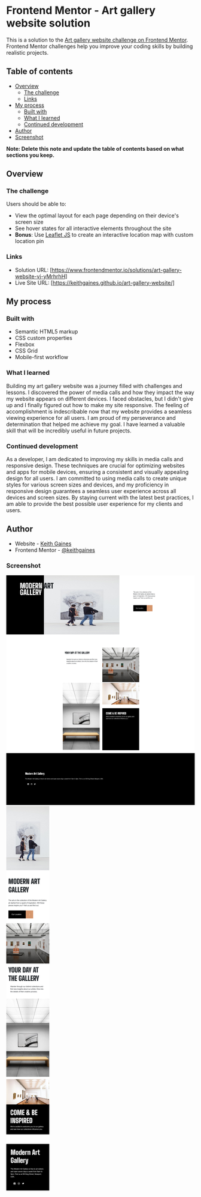 # Frontend Mentor - Art gallery website solution

This is a solution to the [Art gallery website challenge on Frontend Mentor](https://www.frontendmentor.io/challenges/art-gallery-website-yVdrZlxyA). Frontend Mentor challenges help you improve your coding skills by building realistic projects. 

## Table of contents

- [Overview](#overview)
  - [The challenge](#the-challenge)
  - [Links](#links)
- [My process](#my-process)
  - [Built with](#built-with)
  - [What I learned](#what-i-learned)
  - [Continued development](#continued-development)
- [Author](#author)
- [Screenshot](#screenshot)


**Note: Delete this note and update the table of contents based on what sections you keep.**

## Overview

### The challenge

Users should be able to:

- View the optimal layout for each page depending on their device's screen size
- See hover states for all interactive elements throughout the site
- **Bonus**: Use [Leaflet JS](https://leafletjs.com/) to create an interactive location map with custom location pin

### Links

- Solution URL: [https://www.frontendmentor.io/solutions/art-gallery-website-vj-yMrhrhH]
- Live Site URL: [https://keithgaines.github.io/art-gallery-website/]

## My process

### Built with

- Semantic HTML5 markup
- CSS custom properties
- Flexbox
- CSS Grid
- Mobile-first workflow

### What I learned

Building my art gallery website was a journey filled with challenges and lessons. I discovered the power of media calls and how they impact the way my website appears on different devices. I faced obstacles, but I didn't give up and I finally figured out how to make my site responsive. The feeling of accomplishment is indescribable now that my website provides a seamless viewing experience for all users. I am proud of my perseverance and determination that helped me achieve my goal. I have learned a valuable skill that will be incredibly useful in future projects.

### Continued development

As a developer, I am dedicated to improving my skills in media calls and responsive design. These techniques are crucial for optimizing websites and apps for mobile devices, ensuring a consistent and visually appealing design for all users. I am committed to using media calls to create unique styles for various screen sizes and devices, and my proficiency in responsive design guarantees a seamless user experience across all devices and screen sizes. By staying current with the latest best practices, I am able to provide the best possible user experience for my clients and users.

## Author

- Website - [Keith Gaines](https://keithgaines.github.io)
- Frontend Mentor - [@keithgaines](https://www.frontendmentor.io/profile/keithgaines)

### Screenshot

![](./desktopscreenshot.png)
![](./mobilescreenshot.png)